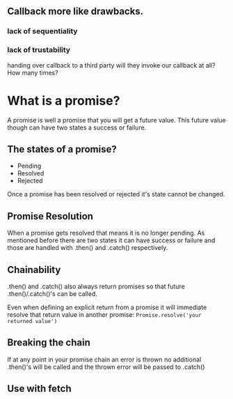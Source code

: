 ## Callback more like drawbacks.

### lack of sequentiality

### lack of trustability

handing over callback to a third party
will they invoke our callback at all? How many times?


# What is a promise?

A promise is well a promise that you will get a future value. This future value though can have two states a success or failure.



## The states of a promise?

- Pending
- Resolved
- Rejected

Once a promise has been resolved or rejected it's state cannot be changed.

## Promise Resolution
When a promise gets resolved that means it is no longer pending. As mentioned before there are two states it can have success or failure and those are handled with .then() and .catch() respectively.

## Chainability
.then() and .catch() also always return promises so that future .then()/.catch()'s can be called.

Even when defining an explicit return from a promise it will immediate resolve that return value in another promise: `Promise.resolve('your returned value')`

## Breaking the chain
If at any point in your promise chain an error is thrown no additional .then()'s will be called and the thrown error will be passed to .catch()

## Use with fetch